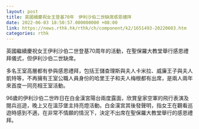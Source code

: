 ```yaml
---
layout: post
title: 英國續慶祝女王登基70年　伊利沙伯二世缺席感恩禮拜
date: 2022-06-03 18:50:57.000000000 +08:00
link: https://news.rthk.hk/rthk/ch/component/k2/1651493-20220603.htm
categories: rthk
---
```


英國繼續慶祝女王伊利沙伯二世登基70周年的活動，在聖保羅大教堂舉行感恩禮拜儀式，但伊利沙伯二世缺席。

多名王室高層都有參與感恩禮拜，包括王儲查理斯與夫人卡米拉、威廉王子與夫人凱特等，不再擁有王室公職人員身份的哈里王子和夫人梅根都有出席，是兩人兩年來首度一同亮相王室活動。

96歲的伊利沙伯二世昨日在白金漢宮陽台兩度露面，欣賞皇家空軍的飛行表演及閱兵巡遊，晚上又在溫莎堡主持亮燈活動。白金漢宮其後發聲明，指女王在觀看巡遊時感到不適，在非常不情願的情況下，決定不出席在聖保羅大教堂舉行的感恩禮拜。
